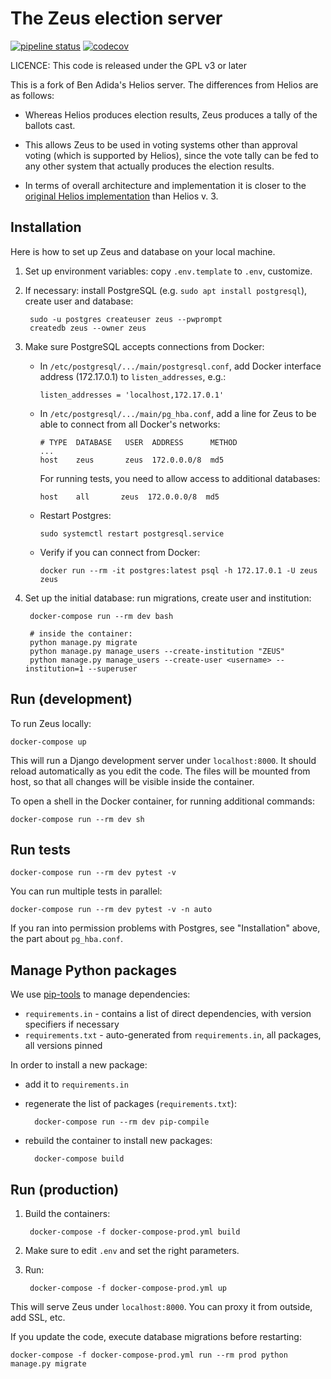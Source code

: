 # The Zeus election server

[![pipeline status](https://gitlab.com/partia_razem_public/zeus/badges/master/pipeline.svg)](https://gitlab.com/partia_razem_public/zeus/-/commits/master)
[![codecov](https://codecov.io/gh/pwmarcz/zeus/branch/master/graph/badge.svg)](https://codecov.io/gl/partia_razem_public/zeus)

LICENCE: This code is released under the GPL v3 or later

This is a fork of Ben Adida's Helios server. The differences from Helios are as follows:

* Whereas Helios produces election results, Zeus produces a tally of the ballots cast.

* This allows Zeus to be used in voting systems other than approval voting (which is supported
  by Helios), since the vote tally can be fed to any other system that actually produces the
  election results.

* In terms of overall architecture and implementation it is closer to the [original Helios
  implementation](http://static.usenix.org/events/sec08/tech/full_papers/adida/adida.pdf) than Helios v. 3.


## Installation

Here is how to set up Zeus and database on your local machine.

1. Set up environment variables: copy `.env.template` to `.env`, customize.

2. If necessary: install PostgreSQL (e.g. `sudo apt install postgresql`),
   create user and database:

        sudo -u postgres createuser zeus --pwprompt
        createdb zeus --owner zeus

3. Make sure PostgreSQL accepts connections from Docker:

   * In `/etc/postgresql/.../main/postgresql.conf`, add Docker interface
     address (172.17.0.1) to `listen_addresses`, e.g.:

     ```
     listen_addresses = 'localhost,172.17.0.1'
     ```

   * In `/etc/postgresql/.../main/pg_hba.conf`, add a line for Zeus to be able
     to connect from all Docker's networks:

     ```
     # TYPE  DATABASE   USER  ADDRESS      METHOD
     ...
     host    zeus       zeus  172.0.0.0/8  md5
     ```

     For running tests, you need to allow access to additional databases:

     ```
     host    all       zeus  172.0.0.0/8  md5
     ```

   * Restart Postgres:

     ```
     sudo systemctl restart postgresql.service
     ```

   * Verify if you can connect from Docker:

     ```
     docker run --rm -it postgres:latest psql -h 172.17.0.1 -U zeus zeus
     ```

5. Set up the initial database: run migrations, create user and institution:

        docker-compose run --rm dev bash

        # inside the container:
        python manage.py migrate
        python manage.py manage_users --create-institution "ZEUS"
        python manage.py manage_users --create-user <username> --institution=1 --superuser

## Run (development)

To run Zeus locally:

    docker-compose up

This will run a Django development server under `localhost:8000`. It should
reload automatically as you edit the code. The files will be mounted from host,
so that all changes will be visible inside the container.

To open a shell in the Docker container, for running additional commands:

    docker-compose run --rm dev sh

## Run tests

    docker-compose run --rm dev pytest -v

You can run multiple tests in parallel:

    docker-compose run --rm dev pytest -v -n auto

If you ran into permission problems with Postgres, see "Installation" above,
the part about `pg_hba.conf`.

## Manage Python packages

We use [pip-tools](https://github.com/jazzband/pip-tools) to manage dependencies:

- `requirements.in` - contains a list of direct dependencies, with version
  specifiers if necessary
- `requirements.txt` - auto-generated from `requirements.in`, all packages, all
  versions pinned

In order to install a new package:

- add it to `requirements.in`
- regenerate the list of packages (`requirements.txt`):

        docker-compose run --rm dev pip-compile

- rebuild the container to install new packages:

        docker-compose build

## Run (production)

1. Build the containers:

        docker-compose -f docker-compose-prod.yml build

2. Make sure to edit `.env` and set the right parameters.

3. Run:

        docker-compose -f docker-compose-prod.yml up

This will serve Zeus under `localhost:8000`. You can proxy it from outside, add
SSL, etc.

If you update the code, execute database migrations before restarting:

    docker-compose -f docker-compose-prod.yml run --rm prod python manage.py migrate
